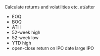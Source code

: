 # 
Calculate returns and volatilities etc. at/after
- EOQ 
- BOQ
- ATH
- 52-week high
- 52-week low
- YTD high
- open-close return on IPO date large IPO
